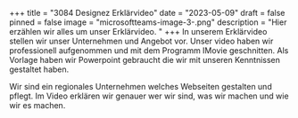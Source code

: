 +++
title = "3084 Designez Erklärvideo"
date = "2023-05-09"
draft = false
pinned = false
image = "microsoftteams-image-3-.png"
description = "Hier erzählen wir alles um unser Erklärvideo. "
+++
I﻿n unserem Erklärvideo stellen wir unser Unternehmen und Angebot vor. Unser video haben wir professionell aufgenommen und mit dem Programm IMovie geschnitten. Als Vorlage haben wir Powerpoint gebraucht die wir mit unseren Kenntnissen gestaltet haben. 

W﻿ir sind ein regionales Unternehmen welches Webseiten gestalten und pflegt. Im Video erklären wir genauer wer wir sind, was wir machen und wie wir es machen.